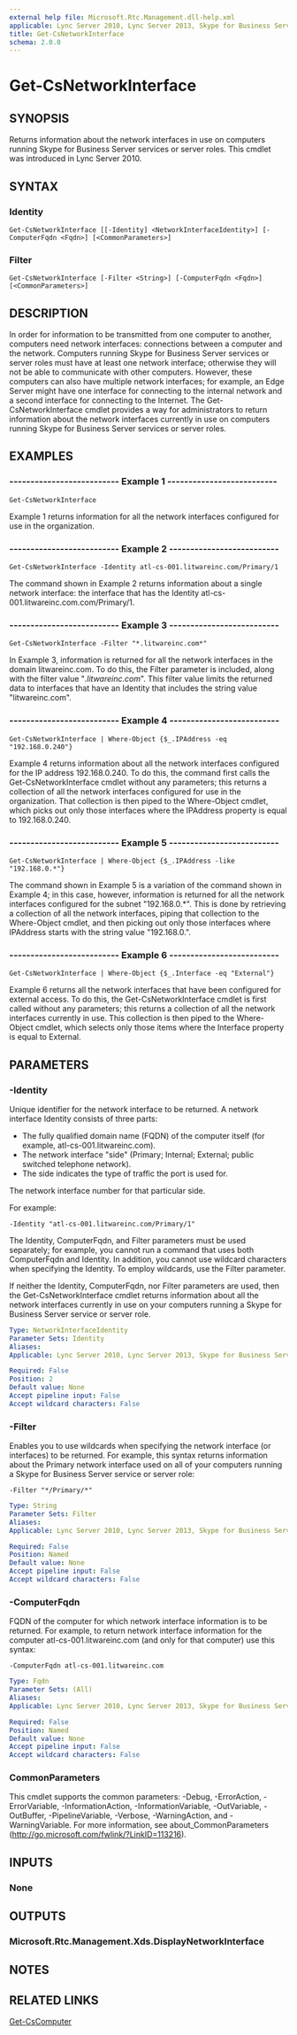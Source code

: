 ```yaml
---
external help file: Microsoft.Rtc.Management.dll-help.xml
applicable: Lync Server 2010, Lync Server 2013, Skype for Business Server 2015, Skype for Business Server 2019
title: Get-CsNetworkInterface
schema: 2.0.0
---
```


# Get-CsNetworkInterface

## SYNOPSIS
Returns information about the network interfaces in use on computers running Skype for Business Server services or server roles.
This cmdlet was introduced in Lync Server 2010.


## SYNTAX

### Identity
```
Get-CsNetworkInterface [[-Identity] <NetworkInterfaceIdentity>] [-ComputerFqdn <Fqdn>] [<CommonParameters>]
```

### Filter
```
Get-CsNetworkInterface [-Filter <String>] [-ComputerFqdn <Fqdn>] [<CommonParameters>]
```

## DESCRIPTION
In order for information to be transmitted from one computer to another, computers need network interfaces: connections between a computer and the network.
Computers running Skype for Business Server services or server roles must have at least one network interface; otherwise they will not be able to communicate with other computers.
However, these computers can also have multiple network interfaces; for example, an Edge Server might have one interface for connecting to the internal network and a second interface for connecting to the Internet.
The Get-CsNetworkInterface cmdlet provides a way for administrators to return information about the network interfaces currently in use on computers running Skype for Business Server services or server roles.


## EXAMPLES

### -------------------------- Example 1 --------------------------
```
Get-CsNetworkInterface
```

Example 1 returns information for all the network interfaces configured for use in the organization.

### -------------------------- Example 2 --------------------------
```
Get-CsNetworkInterface -Identity atl-cs-001.litwareinc.com/Primary/1
```

The command shown in Example 2 returns information about a single network interface: the interface that has the Identity atl-cs-001.litwareinc.com.com/Primary/1.

### -------------------------- Example 3 --------------------------
```
Get-CsNetworkInterface -Filter "*.litwareinc.com*"
```

In Example 3, information is returned for all the network interfaces in the domain litwareinc.com.
To do this, the Filter parameter is included, along with the filter value "*.litwareinc.com*".
This filter value limits the returned data to interfaces that have an Identity that includes the string value "litwareinc.com".

### -------------------------- Example 4 --------------------------
```
Get-CsNetworkInterface | Where-Object {$_.IPAddress -eq "192.168.0.240"}
```

Example 4 returns information about all the network interfaces configured for the IP address 192.168.0.240.
To do this, the command first calls the Get-CsNetworkInterface cmdlet without any parameters; this returns a collection of all the network interfaces configured for use in the organization.
That collection is then piped to the Where-Object cmdlet, which picks out only those interfaces where the IPAddress property is equal to 192.168.0.240.

### -------------------------- Example 5 --------------------------
```
Get-CsNetworkInterface | Where-Object {$_.IPAddress -like "192.168.0.*"}
```

The command shown in Example 5 is a variation of the command shown in Example 4; in this case, however, information is returned for all the network interfaces configured for the subnet "192.168.0.*".
This is done by retrieving a collection of all the network interfaces, piping that collection to the Where-Object cmdlet, and then picking out only those interfaces where IPAddress starts with the string value "192.168.0.".

### -------------------------- Example 6 --------------------------
```
Get-CsNetworkInterface | Where-Object {$_.Interface -eq "External"}
```

Example 6 returns all the network interfaces that have been configured for external access.
To do this, the Get-CsNetworkInterface cmdlet is first called without any parameters; this returns a collection of all the network interfaces currently in use.
This collection is then piped to the Where-Object cmdlet, which selects only those items where the Interface property is equal to External.


## PARAMETERS

### -Identity
Unique identifier for the network interface to be returned.
A network interface Identity consists of three parts:

- The fully qualified domain name (FQDN) of the computer itself (for example, atl-cs-001.litwareinc.com).
- The network interface "side" (Primary; Internal; External; public switched telephone network).
- The side indicates the type of traffic the port is used for.

The network interface number for that particular side.

For example:

`-Identity "atl-cs-001.litwareinc.com/Primary/1"`

The Identity, ComputerFqdn, and Filter parameters must be used separately; for example, you cannot run a command that uses both ComputerFqdn and Identity.
In addition, you cannot use wildcard characters when specifying the Identity.
To employ wildcards, use the Filter parameter.

If neither the Identity, ComputerFqdn, nor Filter parameters are used, then the Get-CsNetworkInterface cmdlet returns information about all the network interfaces currently in use on your computers running a Skype for Business Server service or server role.

```yaml
Type: NetworkInterfaceIdentity
Parameter Sets: Identity
Aliases: 
Applicable: Lync Server 2010, Lync Server 2013, Skype for Business Server 2015, Skype for Business Server 2019

Required: False
Position: 2
Default value: None
Accept pipeline input: False
Accept wildcard characters: False
```

### -Filter
Enables you to use wildcards when specifying the network interface (or interfaces) to be returned.
For example, this syntax returns information about the Primary network interface used on all of your computers running a Skype for Business Server service or server role:

`-Filter "*/Primary/*"`

```yaml
Type: String
Parameter Sets: Filter
Aliases: 
Applicable: Lync Server 2010, Lync Server 2013, Skype for Business Server 2015, Skype for Business Server 2019

Required: False
Position: Named
Default value: None
Accept pipeline input: False
Accept wildcard characters: False
```

### -ComputerFqdn
FQDN of the computer for which network interface information is to be returned.
For example, to return network interface information for the computer atl-cs-001.litwareinc.com (and only for that computer) use this syntax:

`-ComputerFqdn atl-cs-001.litwareinc.com`

```yaml
Type: Fqdn
Parameter Sets: (All)
Aliases: 
Applicable: Lync Server 2010, Lync Server 2013, Skype for Business Server 2015, Skype for Business Server 2019

Required: False
Position: Named
Default value: None
Accept pipeline input: False
Accept wildcard characters: False
```

### CommonParameters
This cmdlet supports the common parameters: -Debug, -ErrorAction, -ErrorVariable, -InformationAction, -InformationVariable, -OutVariable, -OutBuffer, -PipelineVariable, -Verbose, -WarningAction, and -WarningVariable. For more information, see about_CommonParameters (http://go.microsoft.com/fwlink/?LinkID=113216).


## INPUTS

### None


## OUTPUTS

### Microsoft.Rtc.Management.Xds.DisplayNetworkInterface


## NOTES


## RELATED LINKS

[Get-CsComputer](Get-CsComputer.md)

